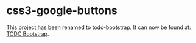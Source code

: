 css3-google-buttons
===================

This project has been renamed to todc-bootstrap. It can now be found at: [TODC Bootstrap](https://github.com/todc/todc-bootstrap).
